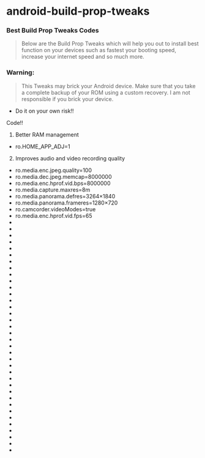 # android-build-prop-tweaks

### Best Build Prop Tweaks Codes
>Below are the Build Prop Tweaks which will help you out to install best function on your devices such as fastest your booting speed, increase your internet speed and so much more.

### Warning:
>This Tweaks may brick your Android device. Make sure that you take a complete backup of your ROM using a custom recovery. I am not responsible if you brick your device.

- Do it on your own risk‼️


Code‼️
1. Better RAM management
- ro.HOME_APP_ADJ=1

2. Improves audio and video recording quality
- ro.media.enc.jpeg.quality=100
- ro.media.dec.jpeg.memcap=8000000
- ro.media.enc.hprof.vid.bps=8000000
- ro.media.capture.maxres=8m
- ro.media.panorama.defres=3264×1840
- ro.media.panorama.frameres=1280×720
- ro.camcorder.videoModes=true
- ro.media.enc.hprof.vid.fps=65
- 
- 
- 
- 
- 
- 
- 
- 
- 
- 
- 
- 
- 
- 
- 
- 
- 
- 
- 
- 
- 
- 
- 
- 
 - 
- 
- 
- 
- 
- 
- 
- 
- 
- 
- 
- 
 
